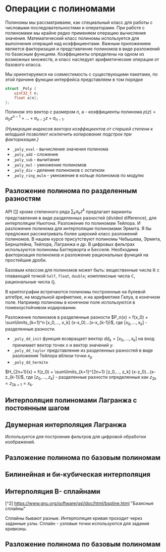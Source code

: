 # Операции с полиномами

Полиномы мы рассматриваем, как специальный класс для работы с числовыми последовательностями и операторами. При работе с полиномами мы крайне редко применяем операцию вычисления значения. Математический класс полиномы используется для выполнения операций над коэффициентами. Важным приложением является факторизация и представление полиномов в виде разложений по базисным функциям.  Коэффициенты определены на одном из возможных множеств, и класс наследует арифметические операции от базового класса. 

Мы ориентируемся на совместимость с существующими пакетами, по этой причине функции интерфейса представляем в том порядке 

```c
struct _Poly {
    uint32_t n;
    float a[n];
};
```
Полином это вектор с размером $n$, a - коэффициенты полинома $p(z) = a_0 z^{n-1} + ... + a_{n-2} z + a_{n-1}$. 

*{Нумерация индексов вектора коэффициентов от старшей степени к младшей позволяет исключить копирование подстрок при факторизации.}* 

[1]: (https://www.gnu.org/software/gsl/doc/html/poly.html) "GSL - полиномы"

* `_poly_eval` - вычисление значения полинома
* `_poly_add` - сложение 
* `_poly_sub` - вычитание
* `_poly_mul` - умножение полиномов
* `_poly_div` - деление полиномов с остатком
* `_poly_ring_mulm` - умножение в кольце полиномов по модулю

## Разложение полинома по разделенным разностям

API [[1]] кроме степенного ряда $\sum_k a_k z^k$ предлагает варианты представления в виде разделенных разностей (divided difference), 
для интерполяции Ньютона. Разложение по полиномам Тейлора. И разложение полинома для интерполяции полиномами Эрмита. 
Я бы предложил рассматривать более широкий класс разложений полиномов. В нашем курсе присутствуют полиномы Чебышева, Эрмита, Бернштейна, Тейлора, Лагранжа и др. В цифровых фильтрах используются полиномы Баттерворта и Бесселя. Необходима факторизация полиномов и разложение рациональных функций на простейшие дроби. 

Базовым классом для полиномов может быть: вещественные числа $\mathbb{R}$ с плавающей точкой `half`, `float`, `double`; комплексные числа $\mathbb{C}$, рациональные числа $\mathbb{Q}$.

В криптографии встречаются полиномы построенные на булевой алгебре, на модульной арифметике, и на арифметике Галуа, в конечном поле. Например полиномы в конечном поле используются в помехоустойчивом кодировании.

Разложение полиномов в разделенные разности $P_n(x) = f(x_0) + \sum\limits_{k=1}^n [x_0,..., x_k] (x-x_0)...(x-x_{k-1})$, где $[x_0,..., x_k]$ - разделенные разности.
* `_poly_dd_init` функция возвращает вектор $dd_k = [x_0,...,x_k]$ на вход принимает вектор точек $x$ и вектор значений $y$.
* `_poly_dd_taylor` представление из разделенных разностей в виде разложения Тейлора вблизи точки $x_p$
* `_poly_dd_hermite`


$H_{2n+1}(x) = f(z_0) + \sum\limits_{k=1}^{2n+1} [z_0,..., z_k] (x-z_0)...(x-z_{k-1})$, где $[z_0,..., z_k]$ - разделенные разности определенные как $z_{2k} = z_{2k+1} = x_k$. 

## Интерполяция полиномами Лагранжа с постоянным шагом

## Двумерная интерполяция Лагранжа

Используется для построения фильтров для цифровой обработки изображений. 

## Разложение полинома по базовым полиномам 

## Билинейная и би-кубическая интерполяция

## Интерполяция B- сплайнами

[^2] <https://www.gnu.org/software/gsl/doc/html/bspline.html> "Базисные сплайны" 

Сплайны бывают разные. Интерполяция кривая проходит через заданные узлы. Сплайн - узловые точки используются для задания кривизны. 

## Разложение полинома по базовым полиномам 

